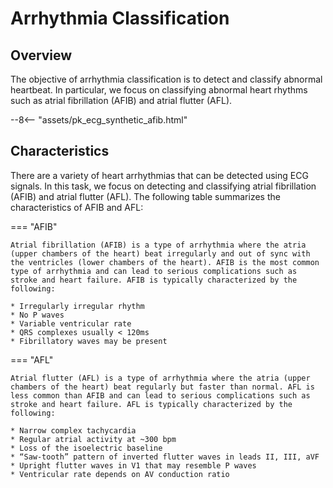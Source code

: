 # Arrhythmia Classification

## <span class="sk-h2-span">Overview</span>

The objective of arrhythmia classification is to detect and classify abnormal heartbeat. In particular, we focus on classifying abnormal heart rhythms such as atrial fibrillation (AFIB) and atrial flutter (AFL).

<div class="sk-plotly-graph-div">
--8<-- "assets/pk_ecg_synthetic_afib.html"
</div>

## <span class="sk-h2-span">Characteristics</span>

There are a variety of heart arrhythmias that can be detected using ECG signals. In this task, we focus on detecting and classifying atrial fibrillation (AFIB) and atrial flutter (AFL). The following table summarizes the characteristics of AFIB and AFL:

=== "AFIB"

    Atrial fibrillation (AFIB) is a type of arrhythmia where the atria (upper chambers of the heart) beat irregularly and out of sync with the ventricles (lower chambers of the heart). AFIB is the most common type of arrhythmia and can lead to serious complications such as stroke and heart failure. AFIB is typically characterized by the following:

    * Irregularly irregular rhythm
    * No P waves
    * Variable ventricular rate
    * QRS complexes usually < 120ms
    * Fibrillatory waves may be present

=== "AFL"

    Atrial flutter (AFL) is a type of arrhythmia where the atria (upper chambers of the heart) beat regularly but faster than normal. AFL is less common than AFIB and can lead to serious complications such as stroke and heart failure. AFL is typically characterized by the following:

    * Narrow complex tachycardia
    * Regular atrial activity at ~300 bpm
    * Loss of the isoelectric baseline
    * “Saw-tooth” pattern of inverted flutter waves in leads II, III, aVF
    * Upright flutter waves in V1 that may resemble P waves
    * Ventricular rate depends on AV conduction ratio
